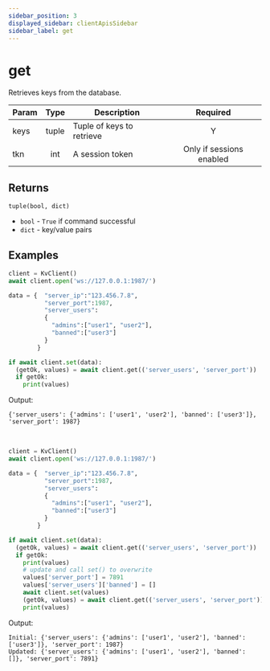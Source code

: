 ```yaml
---
sidebar_position: 3
displayed_sidebar: clientApisSidebar
sidebar_label: get
---
```


# get
Retrieves keys from the database.

|Param|Type|Description|Required|
|--|:-:|--|:-:|
|keys|tuple|Tuple of keys to retrieve|Y|
|tkn|int|A session token|Only if sessions enabled|


## Returns

`tuple(bool, dict)`
- `bool` - `True` if command successful
- `dict` - key/value pairs


## Examples


```py title='Set various'
client = KvClient()
await client.open('ws://127.0.0.1:1987/')

data = {  "server_ip":"123.456.7.8",
          "server_port":1987,
          "server_users":
          {
            "admins":["user1", "user2"],
            "banned":["user3"]
          }
        }

if await client.set(data):
  (getOk, values) = await client.get(('server_users', 'server_port'))
  if getOk:
    print(values)
```

Output:
```
{'server_users': {'admins': ['user1', 'user2'], 'banned': ['user3']}, 'server_port': 1987}
```

<br/>


```py title='Overwrite'
client = KvClient()
await client.open('ws://127.0.0.1:1987/')

data = {  "server_ip":"123.456.7.8",
          "server_port":1987,
          "server_users":
          {
            "admins":["user1", "user2"],
            "banned":["user3"]
          }
        }

if await client.set(data):
  (getOk, values) = await client.get(('server_users', 'server_port'))
  if getOk:
    print(values)
    # update and call set() to overwrite
    values['server_port'] = 7891
    values['server_users']['banned'] = []
    await client.set(values)
    (getOk, values) = await client.get(('server_users', 'server_port'))
    print(values)
```

Output:
```
Initial: {'server_users': {'admins': ['user1', 'user2'], 'banned': ['user3']}, 'server_port': 1987}
Updated: {'server_users': {'admins': ['user1', 'user2'], 'banned': []}, 'server_port': 7891}
```
